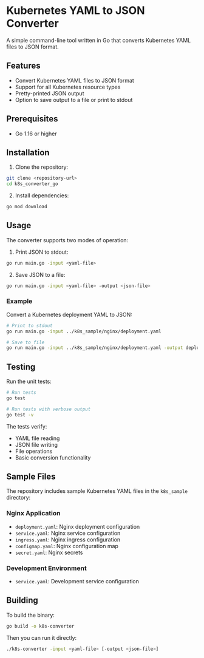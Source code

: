 # Kubernetes YAML to JSON Converter

A simple command-line tool written in Go that converts Kubernetes YAML files to JSON format.

## Features

- Convert Kubernetes YAML files to JSON format
- Support for all Kubernetes resource types
- Pretty-printed JSON output
- Option to save output to a file or print to stdout

## Prerequisites

- Go 1.16 or higher

## Installation

1. Clone the repository:

```bash
git clone <repository-url>
cd k8s_converter_go
```

2. Install dependencies:

```bash
go mod download
```

## Usage

The converter supports two modes of operation:

1. Print JSON to stdout:

```bash
go run main.go -input <yaml-file>
```

2. Save JSON to a file:

```bash
go run main.go -input <yaml-file> -output <json-file>
```

### Example

Convert a Kubernetes deployment YAML to JSON:

```bash
# Print to stdout
go run main.go -input ../k8s_sample/nginx/deployment.yaml

# Save to file
go run main.go -input ../k8s_sample/nginx/deployment.yaml -output deployment.json
```

## Testing

Run the unit tests:

```bash
# Run tests
go test

# Run tests with verbose output
go test -v
```

The tests verify:

- YAML file reading
- JSON file writing
- File operations
- Basic conversion functionality

## Sample Files

The repository includes sample Kubernetes YAML files in the `k8s_sample` directory:

### Nginx Application

- `deployment.yaml`: Nginx deployment configuration
- `service.yaml`: Nginx service configuration
- `ingress.yaml`: Nginx ingress configuration
- `configmap.yaml`: Nginx configuration map
- `secret.yaml`: Nginx secrets

### Development Environment

- `service.yaml`: Development service configuration

## Building

To build the binary:

```bash
go build -o k8s-converter
```

Then you can run it directly:

```bash
./k8s-converter -input <yaml-file> [-output <json-file>]
```
